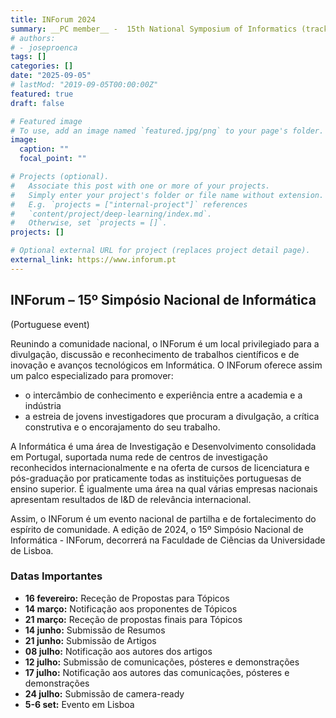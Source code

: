 ```yaml
---
title: INForum 2024
summary: __PC member__ -  15th National Symposium of Informatics (track SOFT-PT)
# authors:
# - joseproenca
tags: []
categories: []
date: "2025-09-05"
# lastMod: "2019-09-05T00:00:00Z"
featured: true
draft: false

# Featured image
# To use, add an image named `featured.jpg/png` to your page's folder. 
image:
  caption: ""
  focal_point: ""

# Projects (optional).
#   Associate this post with one or more of your projects.
#   Simply enter your project's folder or file name without extension.
#   E.g. `projects = ["internal-project"]` references 
#   `content/project/deep-learning/index.md`.
#   Otherwise, set `projects = []`.
projects: []

# Optional external URL for project (replaces project detail page).
external_link: https://www.inforum.pt
---
```


## INForum – 15º Simpósio Nacional de Informática

(Portuguese event)

Reunindo a comunidade nacional, o INForum é um local privilegiado para a divulgação, discussão e reconhecimento de trabalhos científicos e de inovação e avanços tecnológicos em Informática. O INForum oferece assim um palco especializado para promover:

- o intercâmbio de conhecimento e experiência entre a academia e a indústria
- a estreia de jovens investigadores que procuram a divulgação, a crítica construtiva e o encorajamento do seu trabalho.

A Informática é uma área de Investigação e Desenvolvimento consolidada em Portugal, suportada numa rede de centros de investigação reconhecidos internacionalmente e na oferta de cursos de licenciatura e pós-graduação por praticamente todas as instituições portuguesas de ensino superior. É igualmente uma área na qual várias empresas nacionais apresentam resultados de I&D de relevância internacional.

Assim, o INForum é um evento nacional de partilha e de fortalecimento do espírito de comunidade. A edição de 2024, o 15º Simpósio Nacional de Informática - INForum, decorrerá na Faculdade de Ciências da Universidade de Lisboa.

### Datas Importantes

- __16 fevereiro:__ Receção de Propostas para Tópicos
- __14 março:__ Notificação aos proponentes de Tópicos
- __21 março:__ Receção de propostas finais para Tópicos
- __14 junho:__ Submissão de Resumos
- __21 junho:__ Submissão de Artigos
- __08 julho:__ Notificação aos autores dos artigos
- __12 julho:__ Submissão de comunicações, pósteres e demonstrações
- __17 julho:__ Notificação aos autores das comunicações, pósteres e demonstrações
- __24 julho:__ Submissão de camera-ready
- __5-6 set:__ Evento em Lisboa
